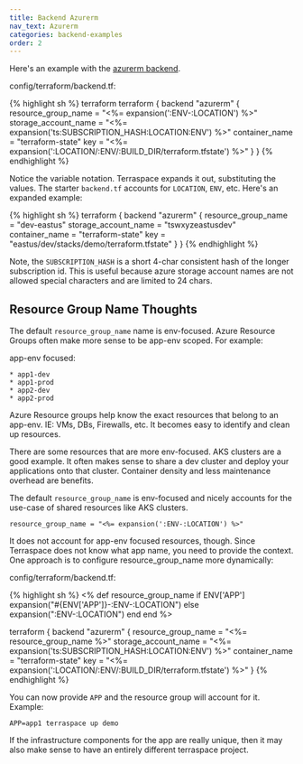 ```yaml
---
title: Backend Azurerm
nav_text: Azurerm
categories: backend-examples
order: 2
---
```


Here's an example with the [azurerm backend](https://www.terraform.io/language/settings/backends/azurerm).

config/terraform/backend.tf:

{% highlight sh %}
terraform
  terraform {
    backend "azurerm" {
    resource_group_name = "<%= expansion(':ENV-:LOCATION') %>"
    storage_account_name = "<%= expansion('ts:SUBSCRIPTION_HASH:LOCATION:ENV') %>"
    container_name = "terraform-state"
    key = "<%= expansion(':LOCATION/:ENV/:BUILD_DIR/terraform.tfstate') %>"
  }
}
{% endhighlight %}

Notice the variable notation. Terraspace expands it out, substituting the values. The starter `backend.tf`
         accounts for `LOCATION`, `ENV`, etc. Here's an expanded example:

{% highlight sh %}
terraform {
  backend "azurerm" {
    resource_group_name = "dev-eastus"
    storage_account_name = "tswxyzeastusdev"
    container_name = "terraform-state"
    key = "eastus/dev/stacks/demo/terraform.tfstate"
  }
}
{% endhighlight %}

Note, the `SUBSCRIPTION_HASH` is a short 4-char consistent hash of the longer subscription id. This is useful because azure storage account names are not allowed special characters and are limited to 24 chars.

## Resource Group Name Thoughts

The default `resource_group_name` name is env-focused. Azure Resource Groups often make more sense to be app-env scoped. For example:

app-env focused:

    * app1-dev
    * app1-prod
    * app2-dev
    * app2-prod

Azure Resource groups help know the exact resources that belong to an app-env. IE: VMs, DBs, Firewalls, etc. It becomes easy to identify and clean up resources.

There are some resources that are more env-focused. AKS clusters are a good example. It often makes sense to share a dev cluster and deploy your applications onto that cluster. Container density and less maintenance overhead are benefits.

The default `resource_group_name` is env-focused and nicely accounts for the use-case of shared resources like AKS clusters.

    resource_group_name = "<%= expansion(':ENV-:LOCATION') %>"

It does not account for app-env focused resources, though. Since Terraspace does not know what app name, you need to provide the context. One approach is to configure resource_group_name more dynamically:

config/terraform/backend.tf:

{% highlight sh %}
<%
def resource_group_name
  if ENV['APP']
    expansion("#{ENV['APP']}-:ENV-:LOCATION")
  else
    expansion(":ENV-:LOCATION")
  end
end
%>

terraform {
  backend "azurerm" {
  resource_group_name = "<%= resource_group_name %>"
  storage_account_name = "<%= expansion('ts:SUBSCRIPTION_HASH:LOCATION:ENV') %>"
  container_name = "terraform-state"
  key = "<%= expansion(':LOCATION/:ENV/:BUILD_DIR/terraform.tfstate') %>"
}
{% endhighlight %}

You can now provide `APP` and the resource group will account for it. Example:

    APP=app1 terraspace up demo

If the infrastructure components for the app are really unique, then it may also make sense to have an entirely different terraspace project.
